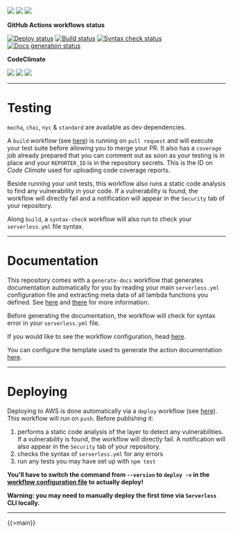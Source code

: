 ![](https://img.shields.io/github/package-json/v/kaskadi/working-data)
![](https://img.shields.io/badge/code--style-standard-blue)
![](https://img.shields.io/github/license/kaskadi/working-data?color=blue)

**GitHub Actions workflows status**

[![Deploy status](https://img.shields.io/github/workflow/status/kaskadi/working-data/deploy?label=deployed&logo=Amazon%20AWS)](https://github.com/kaskadi/working-data/actions?query=workflow%3Adeploy)
[![Build status](https://img.shields.io/github/workflow/status/kaskadi/working-data/build?label=build&logo=mocha)](https://github.com/kaskadi/working-data/actions?query=workflow%3Abuild)
[![Syntax check status](https://img.shields.io/github/workflow/status/kaskadi/working-data/syntax-check?label=syntax-check&logo=serverless)](https://github.com/kaskadi/working-data/actions?query=workflow%3Asyntax-check)
[![Docs generation status](https://img.shields.io/github/workflow/status/kaskadi/working-data/generate-docs?label=docs&logo=read-the-docs)](https://github.com/kaskadi/working-data/actions?query=workflow%3Agenerate-docs)

**CodeClimate**

[![](https://img.shields.io/codeclimate/maintainability/kaskadi/working-data?label=maintainability&logo=Code%20Climate)](https://codeclimate.com/github/kaskadi/working-data)
[![](https://img.shields.io/codeclimate/tech-debt/kaskadi/working-data?label=technical%20debt&logo=Code%20Climate)](https://codeclimate.com/github/kaskadi/working-data)
[![](https://img.shields.io/codeclimate/coverage/kaskadi/working-data?label=test%20coverage&logo=Code%20Climate)](https://codeclimate.com/github/kaskadi/working-data)

<!-- You can add badges inside of this section if you'd like -->

****

# Testing

`mocha`, `chai`, `nyc` & `standard` are available as dev dependencies.

A `build` workflow (see [here](./.github/workflows/build.yml)) is running on `pull request` and will execute your test suite before allowing you to merge your PR. It also has a `coverage` job already prepared that you can comment out as soon as your testing is in place and your `REPORTER_ID` is in the repository secrets. This is the ID on _Code Climate_ used for uploading code coverage reports.

Beside running your unit tests, this workflow also runs a static code analysis to find any vulnerability in your code. If a vulnerability is found, the workflow will directly fail and a notification will appear in the `Security` tab of your repository.

Along `build`, a `syntax-check` workflow will also run to check your `serverless.yml` file syntax.

****

# Documentation

This repository comes with a `generate-docs` workflow that generates documentation automatically for you by reading your main `serverless.yml` configuration file and extracting meta data of all lambda functions you defined. See [here](https://github.com/kaskadi/action-generate-docs) and [there](./serverless.yml) for more information.

Before generating the documentation, the workflow will check for syntax error in your `serverless.yml` file.

If you would like to see the workflow configuration, head [here](./.github/workflows/generate-docs.yml).

You can configure the template used to generate the action documentation [here](./docs/template.md).

****

# Deploying

Deploying to AWS is done automatically via a `deploy` workflow (see [here](./.github/workflows/deploy.yml)). This workflow will run on `push`. Before publishing it:
1. performs a static code analysis of the layer to detect any vulnerabilities. If a vulnerability is found, the workflow will directly fail. A notification will also appear in the `Security` tab of your repository.
2. checks the syntax of `serverless.yml` for any errors
3. run any tests you may have set up with `npm test`

**You'll have to switch the command from `--version` to `deploy -v` in the [workflow configuration file](./.github/workflows/deploy.yml) to actually deploy!**

**Warning: you may need to manually deploy the first time via `Serverless` CLI locally.**

****

<!-- automatically generated documentation will be placed in here -->
{{>main}}
<!-- automatically generated documentation will be placed in here -->

<!-- You can customize this template as you'd like! -->
